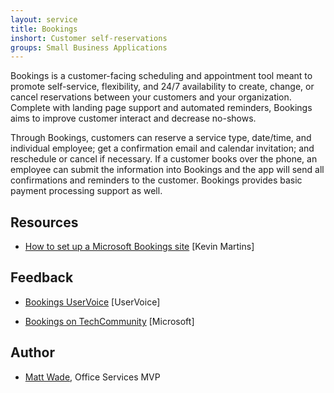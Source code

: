 ```yaml
---
layout: service
title: Bookings
inshort: Customer self-reservations
groups: Small Business Applications
---
```


Bookings is a customer-facing scheduling and appointment tool meant to promote self-service, flexibility, and 24/7 availability to create, change, or cancel reservations between your customers and your organization. Complete with landing page support and automated reminders, Bookings aims to improve customer interact and decrease no-shows. 

Through Bookings, customers can reserve a service type, date/time, and individual employee; get a confirmation email and calendar invitation; and reschedule or cancel if necessary. If a customer books over the phone, an employee can submit the information into Bookings and the app will send all confirmations and reminders to the customer. Bookings provides basic payment processing support as well.

Resources
---------

-   [How to set up a Microsoft Bookings site](https://blogs.technet.microsoft.com/cloudready/2017/08/31/how-to-setup-a-microsoft-bookings-site/)
    \[Kevin Martins\]

Feedback
---------

-   [Bookings UserVoice](https://outlook.uservoice.com/forums/314907-microsoft-bookings)
    \[UserVoice\]

-   [Bookings on TechCommunity](https://techcommunity.microsoft.com/t5/Microsoft-Bookings/bd-p/MicrosoftBookings)
    \[Microsoft\]

Author
---------

-   [Matt Wade](https://www.linkedin.com/in/thatmattwade/), Office Services MVP
